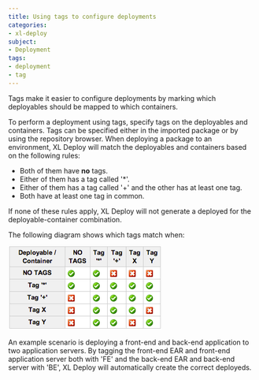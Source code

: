 ```yaml
---
title: Using tags to configure deployments
categories:
- xl-deploy
subject:
- Deployment
tags:
- deployment
- tag
---
```


Tags make it easier to configure deployments by marking which deployables should be mapped to which containers.

To perform a deployment using tags, specify tags on the deployables and containers. Tags can be specified either in the imported package or by using the repository browser. When deploying a package to an environment, XL Deploy will match the deployables and containers based on the following rules:

* Both of them have **no** tags.
* Either of them has a tag called '\*'.
* Either of them has a tag called '+' and the other has at least one tag.
* Both have at least one tag in common.

If none of these rules apply, XL Deploy will not generate a deployed for the deployable-container combination.

The following diagram shows which tags match when:

![Tag matching](images/tag-matching.png)

An example scenario is deploying a front-end and back-end application to two application servers. By tagging the front-end EAR and front-end application server both with 'FE' and the back-end EAR and back-end server with 'BE', XL Deploy will automatically create the correct deployeds.
